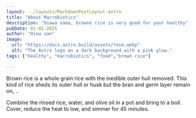 ```yaml
---
layout: ../layouts/MarkdownPostLayout.astro
title: "About Macrobiotics"
description: "Osawa sama, browne rice is very good for your healthy"
pubDate: 01-01-2025
author: "Hieu san"
image:
  url: "https://docs.astro.build/assets/rose.webp"
  alt: "The Astro logo on a dark background with a pink glow."
tags: ["healthy", "macrobiotics", "food","brown rice"]

---
```



Brown rice is a whole grain rice with the inedible outer hull removed. This kind of rice sheds its outer hull or husk but the bran and germ layer remain on, ..

Combine the rinsed rice, water, and olive oil in a pot and bring to a boil. Cover, reduce the heat to low, and simmer for 45 minutes.